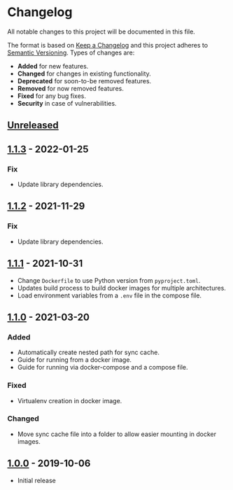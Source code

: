 # Changelog
All notable changes to this project will be documented in this file.

The format is based on [Keep a Changelog](http://keepachangelog.com/en/1.0.0/)
and this project adheres to [Semantic Versioning](http://semver.org/spec/v2.0.0.html).
Types of changes are:

* **Added** for new features.
* **Changed** for changes in existing functionality.
* **Deprecated** for soon-to-be removed features.
* **Removed** for now removed features.
* **Fixed** for any bug fixes.
* **Security** in case of vulnerabilities.

## [Unreleased]

## [1.1.3] - 2022-01-25

### Fix

- Update library dependencies.

## [1.1.2] - 2021-11-29

### Fix

- Update library dependencies.

## [1.1.1] - 2021-10-31

- Change `Dockerfile` to use Python version from `pyproject.toml`.
- Updates build process to build docker images for multiple architectures.
- Load environment variables from a `.env` file in the compose file.

## [1.1.0] - 2021-03-20

### Added

* Automatically create nested path for sync cache.
* Guide for running from a docker image.
* Guide for running via docker-compose and a compose file.

### Fixed

* Virtualenv creation in docker image.

### Changed

* Move sync cache file into a folder to allow easier mounting in docker images.

## [1.0.0] - 2019-10-06

* Initial release

[Unreleased]: https://github.com/radeklat/todoist-habitica-points-sync/compare/1.1.3...HEAD
[1.1.3]: https://github.com/radeklat/todoist-habitica-points-sync/compare/1.1.2...1.1.3
[1.1.2]: https://github.com/radeklat/todoist-habitica-points-sync/compare/1.1.1...1.1.2
[1.1.1]: https://github.com/radeklat/todoist-habitica-points-sync/compare/1.1.0...1.1.1
[1.1.0]: https://github.com/radeklat/todoist-habitica-points-sync/compare/1.0.0...1.1.0
[1.0.0]: https://github.com/radeklat/todoist-habitica-points-sync/compare/initial...1.0.0
